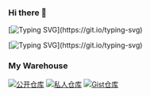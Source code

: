 ### Hi there 👋
[![Typing SVG](https://readme-typing-svg.demolab.com?font=Fira+Code&pause=1000&color=F7A733&random=false&width=435&lines=Hello%2C+I'm+Lele229.)](https://git.io/typing-svg)

[![Typing SVG](https://readme-typing-svg.demolab.com?font=Fira+Code&pause=1000&color=F7B9F6&random=false&width=435&lines=%F0%9F%92%99+Welcome+to+the+private+warehouse!)](https://git.io/typing-svg)
### My Warehouse
[![公开仓库](https://img.shields.io/badge/-666-555555?style=for-the-badge&logo=github&labelColor=000000)](https://github.com/Lele229/666)
[![私人仓库](https://img.shields.io/badge/-529-555555?style=for-the-badge&logo=github&labelColor=000000)](https://github.com/Lele229/666)
[![Gist仓库](https://img.shields.io/badge/-GIST-555555?style=for-the-badge&logo=github&labelColor=000000)](https://gist.github.com/Lele229)
